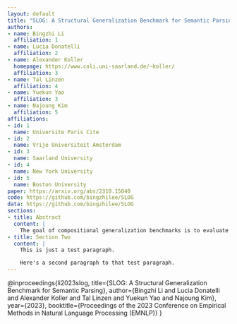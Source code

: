 ```yaml
---
layout: default
title: "SLOG: A Structural Generalization Benchmark for Semantic Parsing"
authors:
- name: Bingzhi Li
  affiliation: 1
- name: Lucia Donatelli
  affiliation: 2
- name: Alexander Koller
  homepage: https://www.coli.uni-saarland.de/~koller/
  affiliation: 3
- name: Tal Linzen
  affiliation: 4
- name: Yuekun Yao
  affiliation: 3
- name: Najoung Kim
  affiliation: 5
affiliations:
- id: 1
  name: Universite Paris Cite
- id: 2
  name: Vrije Universiteit Amsterdam
- id: 3
  name: Saarland University
- id: 4
  name: New York University
- id: 5
  name: Boston University
paper: https://arxiv.org/abs/2310.15040
code: https://github.com/bingzhilee/SLOG
data: https://github.com/bingzhilee/SLOG
sections:
- title: Abstract
  content: |
    The goal of compositional generalization benchmarks is to evaluate how well models generalize to new complex linguistic expressions. Existing benchmarks often focus on lexical generalization, the interpretation of novel lexical items in syntactic structures familiar from training; structural generalization tasks, where a model needs to interpret syntactic structures that are themselves unfamiliar from training, are often underrepresented, resulting in overly optimistic perceptions of how well models can generalize. We introduce SLOG, a semantic parsing dataset that extends COGS (Kim and Linzen, 2020) with 17 structural generalization cases. In our experiments, the generalization accuracy of Transformer models, including pretrained ones, only reaches 40.6%, while a structure-aware parser only achieves 70.8%. These results are far from the near-perfect accuracy existing models achieve on COGS, demonstrating the role of SLOG in foregrounding the large discrepancy between models' lexical and structural generalization capacities.
- title: Section Two
  content: |
    This is just a test paragraph.

    Here's a second paragraph to that test paragraph.
---
```



@inproceedings{li2023slog,
      title={SLOG: A Structural Generalization Benchmark for Semantic Parsing}, 
      author={Bingzhi Li and Lucia Donatelli and Alexander Koller and Tal Linzen and Yuekun Yao and Najoung Kim},
      year={2023},
      booktitle={Proceedings of the 2023 Conference on Empirical Methods in Natural Language Processing (EMNLP)}
}
